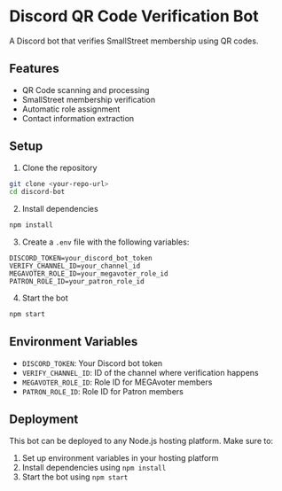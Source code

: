 # Discord QR Code Verification Bot

A Discord bot that verifies SmallStreet membership using QR codes.

## Features
- QR Code scanning and processing
- SmallStreet membership verification
- Automatic role assignment
- Contact information extraction

## Setup

1. Clone the repository
```bash
git clone <your-repo-url>
cd discord-bot
```

2. Install dependencies
```bash
npm install
```

3. Create a `.env` file with the following variables:
```
DISCORD_TOKEN=your_discord_bot_token
VERIFY_CHANNEL_ID=your_channel_id
MEGAVOTER_ROLE_ID=your_megavoter_role_id
PATRON_ROLE_ID=your_patron_role_id
```

4. Start the bot
```bash
npm start
```

## Environment Variables

- `DISCORD_TOKEN`: Your Discord bot token
- `VERIFY_CHANNEL_ID`: ID of the channel where verification happens
- `MEGAVOTER_ROLE_ID`: Role ID for MEGAvoter members
- `PATRON_ROLE_ID`: Role ID for Patron members

## Deployment

This bot can be deployed to any Node.js hosting platform. Make sure to:
1. Set up environment variables in your hosting platform
2. Install dependencies using `npm install`
3. Start the bot using `npm start`
